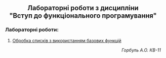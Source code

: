 <h2 align="center">
Лабораторні роботи з дисципліни<br>
"Вступ до функціонального програмування"
</h2>

<p>
<h3>
Лабораторні роботи:
</h3>

1. [Обробка списків з використанням базових функцій](../../tree/lab1)

</p>

<p align="right"><i>Горбуль А.О. КВ-11</i></p>


